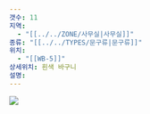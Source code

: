 ```yaml
---
갯수: 11
지역:
  - "[[../../ZONE/사무실|사무실]]"
종류: "[[../../TYPES/문구류|문구류]]"
위치:
  - "[[WB-5]]"
상세위치: 흰색 바구니
설명:
---
```

![](http://192.168.50.22/devices/240608_IMG_0264.jpg)